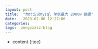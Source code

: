 ```yaml
---
layout: post
title:  "为什么说mysql 单表最大 2000w 数据"
date:   2023-02-06 12:27:00
categories: 
tags:  zengzzzzz-blog
---
```


* content
{:toc}

  
&nbsp;
